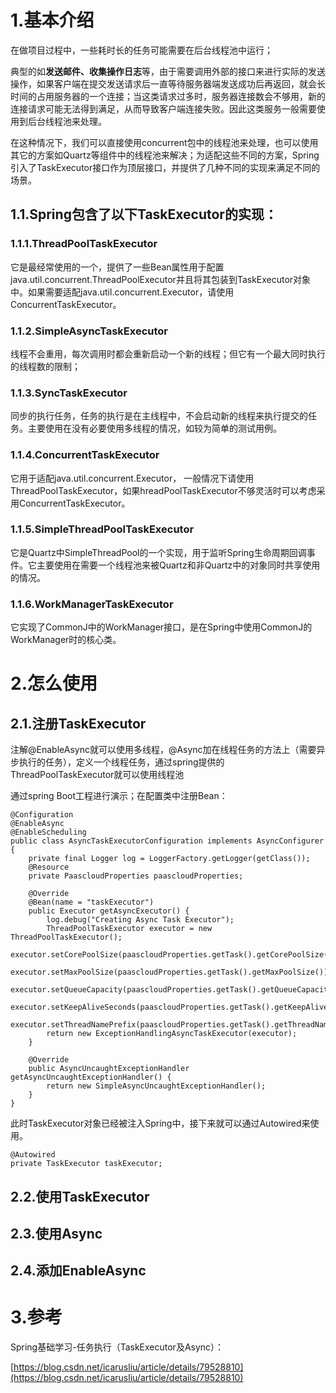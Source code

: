 # 1.基本介绍

在做项目过程中，一些耗时长的任务可能需要在后台线程池中运行；

典型的如**发送邮件、收集操作日志**等，由于需要调用外部的接口来进行实际的发送操作，如果客户端在提交发送请求后一直等待服务器端发送成功后再返回，就会长时间的占用服务器的一个连接；当这类请求过多时，服务器连接数会不够用，新的连接请求可能无法得到满足，从而导致客户端连接失败。因此这类服务一般需要使用到后台线程池来处理。

在这种情况下，我们可以直接使用concurrent包中的线程池来处理，也可以使用其它的方案如Quartz等组件中的线程池来解决；为适配这些不同的方案，Spring引入了TaskExecutor接口作为顶层接口，并提供了几种不同的实现来满足不同的场景。

## 1.1.Spring包含了以下TaskExecutor的实现：

### 1.1.1.ThreadPoolTaskExecutor

它是最经常使用的一个，提供了一些Bean属性用于配置java.util.concurrent.ThreadPoolExecutor并且将其包装到TaskExecutor对象中。如果需要适配java.util.concurrent.Executor，请使用ConcurrentTaskExecutor。

### 1.1.2.SimpleAsyncTaskExecutor

线程不会重用，每次调用时都会重新启动一个新的线程；但它有一个最大同时执行的线程数的限制；

### 1.1.3.SyncTaskExecutor

同步的执行任务，任务的执行是在主线程中，不会启动新的线程来执行提交的任务。主要使用在没有必要使用多线程的情况，如较为简单的测试用例。

### 1.1.4.ConcurrentTaskExecutor

它用于适配java.util.concurrent.Executor， 一般情况下请使用ThreadPoolTaskExecutor，如果hreadPoolTaskExecutor不够灵活时可以考虑采用ConcurrentTaskExecutor。

### 1.1.5.SimpleThreadPoolTaskExecutor

它是Quartz中SimpleThreadPool的一个实现，用于监听Spring生命周期回调事件。它主要使用在需要一个线程池来被Quartz和非Quartz中的对象同时共享使用的情况。

### 1.1.6.WorkManagerTaskExecutor

它实现了CommonJ中的WorkManager接口，是在Spring中使用CommonJ的WorkManager时的核心类。

# 2.怎么使用

## 2.1.注册TaskExecutor

注解@EnableAsync就可以使用多线程，@Async加在线程任务的方法上（需要异步执行的任务），定义一个线程任务，通过spring提供的ThreadPoolTaskExecutor就可以使用线程池

通过spring Boot工程进行演示；在配置类中注册Bean：

```
@Configuration
@EnableAsync
@EnableScheduling
public class AsyncTaskExecutorConfiguration implements AsyncConfigurer {
    private final Logger log = LoggerFactory.getLogger(getClass());
    @Resource
    private PaascloudProperties paascloudProperties;

    @Override
    @Bean(name = "taskExecutor")
    public Executor getAsyncExecutor() {
        log.debug("Creating Async Task Executor");
        ThreadPoolTaskExecutor executor = new ThreadPoolTaskExecutor();
        executor.setCorePoolSize(paascloudProperties.getTask().getCorePoolSize());
        executor.setMaxPoolSize(paascloudProperties.getTask().getMaxPoolSize());
        executor.setQueueCapacity(paascloudProperties.getTask().getQueueCapacity());
        executor.setKeepAliveSeconds(paascloudProperties.getTask().getKeepAliveSeconds());
        executor.setThreadNamePrefix(paascloudProperties.getTask().getThreadNamePrefix());
        return new ExceptionHandlingAsyncTaskExecutor(executor);
    }

    @Override
    public AsyncUncaughtExceptionHandler getAsyncUncaughtExceptionHandler() {
        return new SimpleAsyncUncaughtExceptionHandler();
    }
}
```

此时TaskExecutor对象已经被注入Spring中，接下来就可以通过Autowired来使用。

```
@Autowired
private TaskExecutor taskExecutor;
```

## 2.2.使用TaskExecutor

## 2.3.使用Async

## 2.4.添加EnableAsync

# 3.参考

Spring基础学习-任务执行（TaskExecutor及Async）：

[https://blog.csdn.net/icarusliu/article/details/79528810](https://blog.csdn.net/icarusliu/article/details/79528810)

